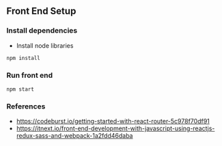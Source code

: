 ## Front End Setup

### Install dependencies
- Install node libraries
```
npm install
```

### Run front end
```
npm start
```

### References
- https://codeburst.io/getting-started-with-react-router-5c978f70df91
- https://itnext.io/front-end-development-with-javascript-using-reactjs-redux-sass-and-webpack-1a2fdd46daba
